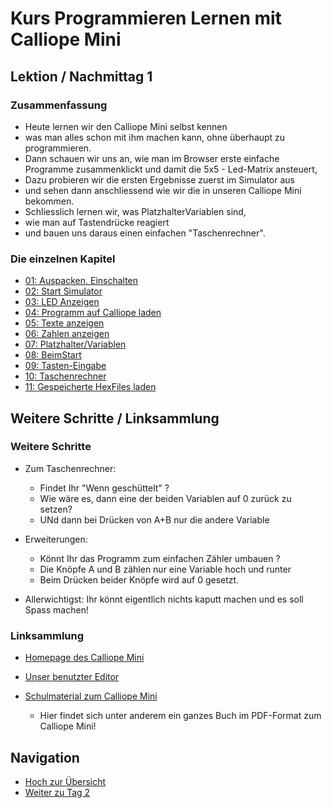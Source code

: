 # Kurs Programmieren Lernen mit Calliope Mini

   

## Lektion / Nachmittag  1

### Zusammenfassung 

* Heute lernen wir den Calliope Mini selbst kennen
* was man alles schon mit ihm machen kann, ohne überhaupt zu programmieren.
* Dann schauen wir uns an, wie man im Browser erste einfache Programme zusammenklickt und damit die 5x5 - Led-Matrix ansteuert,
* Dazu probieren wir die ersten Ergebnisse zuerst im Simulator aus 
* und sehen dann anschliessend wie wir die in unseren Calliope Mini bekommen.
* Schliesslich lernen wir, was PlatzhalterVariablen sind, 
* wie man auf Tastendrücke reagiert 
* und bauen uns daraus einen einfachen "Taschenrechner".   

### Die einzelnen Kapitel


* [01: Auspacken, Einschalten](01_01_Auspacken-Einschalten/index.html)
* [02: Start Simulator](01_02_Start_Simulator/index.html)
* [03: LED Anzeigen](01_03_LED_Anzeigen/index.html)
* [04: Programm auf Calliope laden](01_04_Programm_Auf_Calliope_Laden/index.html)
* [05: Texte anzeigen](01_05_Texte_Anzeigen/index.html)
* [06: Zahlen anzeigen](01_06_Zahlen_Anzeigen/index.html)
* [07: Platzhalter/Variablen](01_07_Platzhalter/index.html)
* [08: BeimStart](01_08_BeimStart/index.html)
* [09: Tasten-Eingabe](01_09_TastenEingabe/index.html)
* [10: Taschenrechner](01_10_Taschenrechner/index.html)
* [11: Gespeicherte HexFiles laden](01_11_HexFiles_Simulator/index.html)

## Weitere Schritte / Linksammlung 

### Weitere Schritte

* Zum Taschenrechner: 

     * Findet Ihr "Wenn geschüttelt" ? 
     * Wie wäre es, dann eine der beiden Variablen auf 0 zurück zu setzen?
     * UNd dann bei Drücken von A+B nur die andere Variable 


* Erweiterungen:

     * Könnt Ihr das Programm zum einfachen Zähler umbauen ?
     * Die Knöpfe A und B zählen nur eine Variable hoch und runter
     * Beim Drücken beider Knöpfe wird auf 0 gesetzt.

* Allerwichtigst: Ihr könnt eigentlich nichts kaputt machen und es soll Spass machen! 


### Linksammlung 

* [Homepage des Calliope Mini](https://calliope.cc/)
* [Unser benutzter Editor](https://makecode.calliope.cc/)
* [Schulmaterial zum Calliope Mini](https://calliope.cc/schulen/schulmaterial) 
  
    * Hier findet sich unter anderem ein ganzes Buch im PDF-Format zum Calliope Mini! 

## Navigation

* [Hoch zur Übersicht](../index.html)
* [Weiter zu Tag 2](../02_Tag2/index.html)

